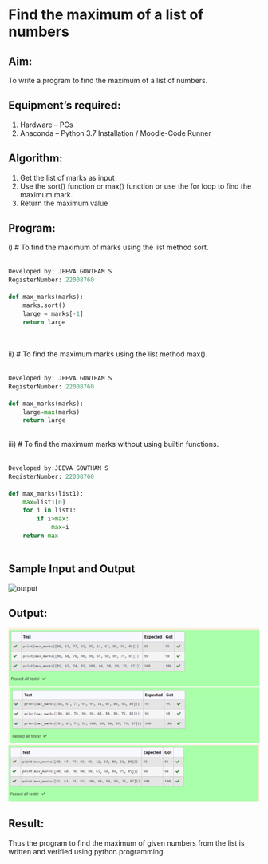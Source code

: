 # Find the maximum of a list of numbers
## Aim:
To write a program to find the maximum of a list of numbers.
## Equipment’s required:
1.	Hardware – PCs
2.	Anaconda – Python 3.7 Installation / Moodle-Code Runner
## Algorithm:
1.	Get the list of marks as input
2.	Use the sort() function or max() function or use the for loop to find the maximum mark.
3.	Return the maximum value
## Program:

i)	# To find the maximum of marks using the list method sort.
```Python

Developed by: JEEVA GOWTHAM S
RegisterNumber: 22008760

def max_marks(marks):
    marks.sort()
    large = marks[-1]
    return large
    



```

ii)	# To find the maximum marks using the list method max().
```Python

Developed by: JEEVA GOWTHAM S
RegisterNumber: 22008760

def max_marks(marks):
    large=max(marks)
    return large



```

iii) # To find the maximum marks without using builtin functions.
```Python

Developed by:JEEVA GOWTHAM S 
RegisterNumber: 22008760

def max_marks(list1):
    max=list1[0]
    for i in list1:
        if i>max:
            max=i
    return max



```
## Sample Input and Output
![output](./img/max_marks1.jpg) 


## Output:
![output](./img/1st.png)
![output](./img/2nd.png) 
![output](./img/3rd.png)  

## Result:
Thus the program to find the maximum of given numbers from the list is written and verified using python programming.